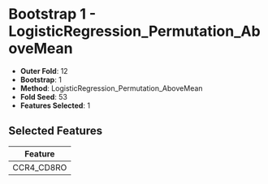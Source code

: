 # Bootstrap 1 - LogisticRegression_Permutation_AboveMean

- **Outer Fold**: 12
- **Bootstrap**: 1
- **Method**: LogisticRegression_Permutation_AboveMean
- **Fold Seed**: 53
- **Features Selected**: 1

## Selected Features

| Feature |
|---------|
| CCR4_CD8RO |

